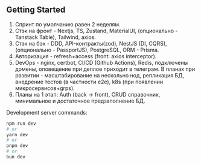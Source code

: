 ## Getting Started

1) Спринт по умолчанию равен 2 неделям.
2) Стэк на фронт - Nextjs, TS, Zustand, MaterialUI, (опционально - Tanstack Table), Tailwind, axios.
3) Стэк на бэк - DDD, API-контракты(zod), NestJS (DI, CQRS), (опционально - PassportJS), PostgreSQL, ORM - Prisma.
4) Авторизация - refresh+access (front: axios interceptor).
5) DevOps - nginx, certbot, CI/CD (Github Actions), Redis, подключены домены, оповещение при деплое приходит в телеграм. В планах при развитии - масштабирование на нескольно нод, репликация БД, внедрение тестов (в частности e2e), k8s (при появлении микросервисов+grps).
6) Планы на 1 этап: Auth (back -> front), CRUD справочник, минимальное и достаточное предзаполнение БД.

Development server commands:

```bash
npm run dev
# or
yarn dev
# or
pnpm dev
# or
bun dev
```
